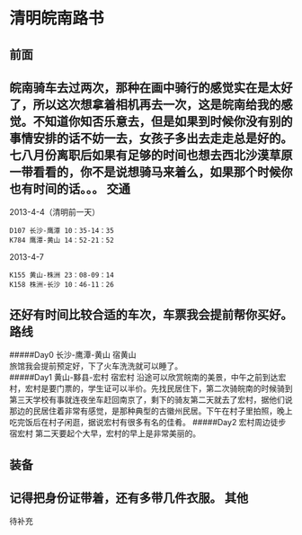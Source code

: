 清明皖南路书
=====
前面
-----
皖南骑车去过两次，那种在画中骑行的感觉实在是太好了，所以这次想拿着相机再去一次，这是皖南给我的感觉。不知道你知否乐意去，但是如果到时候你没有别的事情安排的话不妨一去，女孩子多出去走走总是好的。七八月份离职后如果有足够的时间也想去西北沙漠草原一带看看的，你不是说想骑马来着么，如果那个时候你也有时间的话。。。
交通
-----
2013-4-4（清明前一天）

    D107 长沙-鹰潭 10：35-14：35
    K784 鹰潭-黄山 14：52-21：52
2013-4-7

    K155 黄山-株洲 23：08-09：14
    K158 株洲-长沙 10：46-11：26
    
还好有时间比较合适的车次，车票我会提前帮你买好。
路线
-----
#####Day0 长沙-鹰潭-黄山 宿黄山  
旅馆我会提前预定好，下了火车洗洗就可以睡了。  
#####Day1 黄山-黟县-宏村 宿宏村
沿途可以欣赏皖南的美景，中午之前到达宏村，宏村是要门票的，学生证可以半价。先找民居住下，第二次骑皖南的时候骑到第三天学校有事就连夜坐车赶回南京了，剩下的骑友第二天就去了宏村，据他们说那边的民居住着非常有感觉，是那种典型的古徽州民居。下午在村子里拍照，晚上吃完饭后在村子闲逛，据说宏村有很多有名的佳肴。
#####Day2 宏村周边徒步 宿宏村
第二天要起个大早，宏村的早上是非常美丽的。

装备
-----
记得把身份证带着，还有多带几件衣服。
其他
-----
待补充
